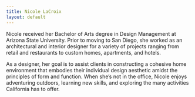 ```yaml
---
title: Nicole LaCroix
layout: default
---
```


Nicole received her Bachelor of Arts degree in Design Management at Arizona State University. Prior to moving to San Diego, she worked as an architectural and interior designer for a variety of projects ranging from retail and restaurants to custom homes, apartments, and hotels. 

As a designer, her goal is to assist clients in constructing a cohesive home environment that embodies their individual design aesthetic amidst the principles of form and function. When she’s not in the office, Nicole enjoys adventuring outdoors, learning new skills, and exploring the many activities California has to offer.
